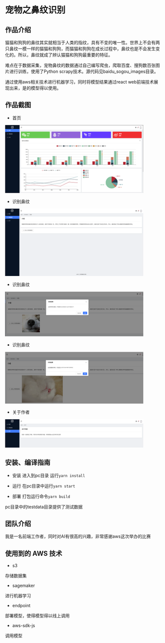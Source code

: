 # 宠物之鼻纹识别

## 作品介绍
猫猫和狗狗的鼻纹其实就相当于人类的指纹，具有不变的唯一性。世界上不会有两只鼻纹一模一样的猫猫和狗狗，而猫猫和狗狗在成长过程中，鼻纹也是不会发生变化的。所以，鼻纹就成了辨认猫猫和狗狗最重要的特征。

难点在于数据采集，宠物鼻纹的数据通过自己编写爬虫，爬取百度、搜狗数百张图片进行训练，使用了Python scrapy技术。源代码见baidu_sogou_images目录。

通过使用aws相关技术进行机器学习，同时将模型结果通过react web前端技术展现出来，是的模型得以使用。

## 作品截图

- 首页
<p>
  <img src="./pc/static/1.png" width="450" style="display:inline;" alt="">
</p>

- 识别鼻纹
<p>
  <img src="./pc/static/2.png" width="450" style="display:inline;" alt="">
</p>

- 识别鼻纹
<p>
  <img src="./pc/static/3.png" width="450" style="display:inline;" alt="">
</p>

- 识别鼻纹
<p>
  <img src="./pc/static/4.png" width="450" style="display:inline;" alt="">
</p>

- 关于作者
<p>
  <img src="./pc/static/5.png" width="450" style="display:inline;" alt="">
</p>

## 安装、编译指南
- 安装
进入到pc目录 运行`yarn install`

- 运行
在pc目录中运行`yarn start`

- 部署
打包运行命令`yarn build`

pc目录中的testdata目录提供了测试数据

## 团队介绍
我是一名前端工作者，同时对AI有很高的兴趣，非常感谢aws这次举办的比赛

## 使用到的 AWS 技术
- s3

存储数据集

- sagemaker

进行机器学习

- endpoint

部署模型，使得模型得以线上调用

- aws-sdk-js

调用模型
